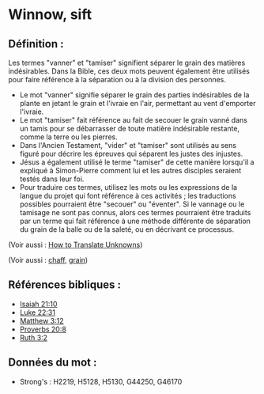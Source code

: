 # Winnow, sift

## Définition :

Les termes "vanner" et "tamiser" signifient séparer le grain des matières indésirables. Dans la Bible, ces deux mots peuvent également être utilisés pour faire référence à la séparation ou à la division des personnes.

* Le mot "vanner" signifie séparer le grain des parties indésirables de la plante en jetant le grain et l'ivraie en l'air, permettant au vent d'emporter l'ivraie.
* Le mot "tamiser" fait référence au fait de secouer le grain vanné dans un tamis pour se débarrasser de toute matière indésirable restante, comme la terre ou les pierres.
* Dans l'Ancien Testament, "vider" et "tamiser" sont utilisés au sens figuré pour décrire les épreuves qui séparent les justes des injustes.
* Jésus a également utilisé le terme "tamiser" de cette manière lorsqu'il a expliqué à Simon-Pierre comment lui et les autres disciples seraient testés dans leur foi.
* Pour traduire ces termes, utilisez les mots ou les expressions de la langue du projet qui font référence à ces activités ; les traductions possibles pourraient être "secouer" ou "éventer". Si le vannage ou le tamisage ne sont pas connus, alors ces termes pourraient être traduits par un terme qui fait référence à une méthode différente de séparation du grain de la balle ou de la saleté, ou en décrivant ce processus.

(Voir aussi : [How to Translate Unknowns](rc://en/ta/man/translate/translate-unknown))

(Voir aussi : [chaff](../other/chaff.md), [grain](../other/grain.md))

## Références bibliques :

* [Isaiah 21:10](rc://en/tn/help/isa/21/10)
* [Luke 22:31](rc://en/tn/help/luk/22/31)
* [Matthew 3:12](rc://en/tn/help/mat/03/12)
* [Proverbs 20:8](rc://en/tn/help/pro/20/08)
* [Ruth 3:2](rc://en/tn/help/rut/03/02)

## Données du mot :

* Strong's : H2219, H5128, H5130, G44250, G46170
